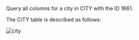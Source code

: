 Query all columns for a city in CITY with the ID 1661.

The CITY table is described as follows:

![city](https://s3.amazonaws.com/hr-challenge-images/8137/1449729804-f21d187d0f-CITY.jpg)

